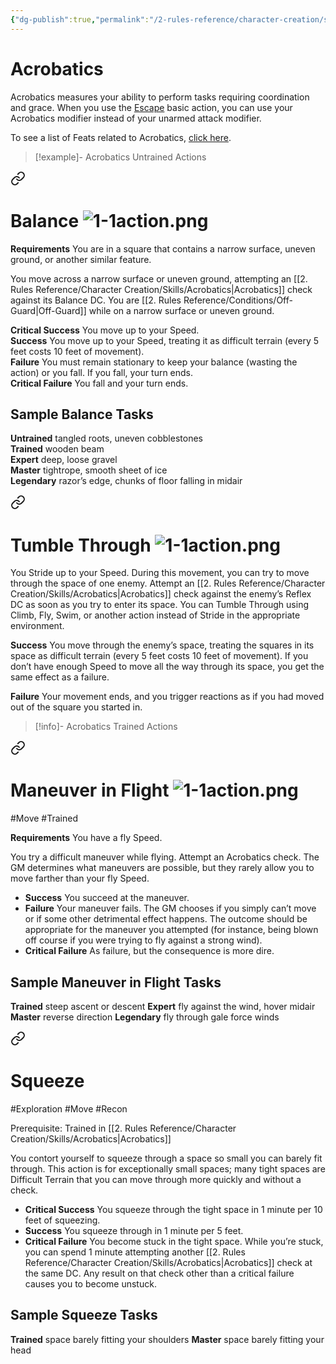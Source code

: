 ```yaml
---
{"dg-publish":true,"permalink":"/2-rules-reference/character-creation/skills/acrobatics/"}
---
```


# Acrobatics

Acrobatics measures your ability to perform tasks requiring coordination and grace. When you use the [Escape](https://2e.aonprd.com/Actions.aspx?ID=79) basic action, you can use your Acrobatics modifier instead of your unarmed attack modifier.

To see a list of Feats related to Acrobatics, [click here](https://2e.aonprd.com/Feats.aspx?Traits=144&Skill=Acrobatics).

> [!example]- Acrobatics Untrained Actions

<div class="transclusion internal-embed is-loaded"><a class="markdown-embed-link" href="/2-rules-reference/encounter/actions/skill-actions/balance/" aria-label="Open link"><svg xmlns="http://www.w3.org/2000/svg" width="24" height="24" viewBox="0 0 24 24" fill="none" stroke="currentColor" stroke-width="2" stroke-linecap="round" stroke-linejoin="round" class="svg-icon lucide-link"><path d="M10 13a5 5 0 0 0 7.54.54l3-3a5 5 0 0 0-7.07-7.07l-1.72 1.71"></path><path d="M14 11a5 5 0 0 0-7.54-.54l-3 3a5 5 0 0 0 7.07 7.07l1.71-1.71"></path></svg></a><div class="markdown-embed">




# Balance ![1-1action.png](/img/user/x.%20Assets/Formatting/Pf2e%20Icons/1-1action.png)

**Requirements** You are in a square that contains a narrow surface, uneven ground, or another similar feature.

You move across a narrow surface or uneven ground, attempting an [[2. Rules Reference/Character Creation/Skills/Acrobatics\|Acrobatics]] check against its Balance DC. You are [[2. Rules Reference/Conditions/Off-Guard\|Off-Guard]] while on a narrow surface or uneven ground.

**Critical Success** You move up to your Speed.  
**Success** You move up to your Speed, treating it as difficult terrain (every 5 feet costs 10 feet of movement).  
**Failure** You must remain stationary to keep your balance (wasting the action) or you fall. If you fall, your turn ends.  
**Critical Failure** You fall and your turn ends.

## Sample Balance Tasks

**Untrained** tangled roots, uneven cobblestones  
**Trained** wooden beam  
**Expert** deep, loose gravel  
**Master** tightrope, smooth sheet of ice  
**Legendary** razor’s edge, chunks of floor falling in midair


</div></div>

>
<div class="transclusion internal-embed is-loaded"><a class="markdown-embed-link" href="/2-rules-reference/encounter/actions/skill-actions/tumble-through/" aria-label="Open link"><svg xmlns="http://www.w3.org/2000/svg" width="24" height="24" viewBox="0 0 24 24" fill="none" stroke="currentColor" stroke-width="2" stroke-linecap="round" stroke-linejoin="round" class="svg-icon lucide-link"><path d="M10 13a5 5 0 0 0 7.54.54l3-3a5 5 0 0 0-7.07-7.07l-1.72 1.71"></path><path d="M14 11a5 5 0 0 0-7.54-.54l-3 3a5 5 0 0 0 7.07 7.07l1.71-1.71"></path></svg></a><div class="markdown-embed">




# Tumble Through ![1-1action.png](/img/user/x.%20Assets/Formatting/Pf2e%20Icons/1-1action.png)

You Stride up to your Speed. During this movement, you can try to move through the space of one enemy. Attempt an [[2. Rules Reference/Character Creation/Skills/Acrobatics\|Acrobatics]] check against the enemy’s Reflex DC as soon as you try to enter its space. You can Tumble Through using Climb, Fly, Swim, or another action instead of Stride in the appropriate environment.

**Success** You move through the enemy’s space, treating the squares in its space as difficult terrain (every 5 feet costs 10 feet of movement). If you don’t have enough Speed to move all the way through its space, you get the same effect as a failure.  

**Failure** Your movement ends, and you trigger reactions as if you had moved out of the square you started in.


</div></div>


> [!info]- Acrobatics Trained Actions

<div class="transclusion internal-embed is-loaded"><a class="markdown-embed-link" href="/2-rules-reference/encounter/actions/skill-actions/maneuver-in-flight/" aria-label="Open link"><svg xmlns="http://www.w3.org/2000/svg" width="24" height="24" viewBox="0 0 24 24" fill="none" stroke="currentColor" stroke-width="2" stroke-linecap="round" stroke-linejoin="round" class="svg-icon lucide-link"><path d="M10 13a5 5 0 0 0 7.54.54l3-3a5 5 0 0 0-7.07-7.07l-1.72 1.71"></path><path d="M14 11a5 5 0 0 0-7.54-.54l-3 3a5 5 0 0 0 7.07 7.07l1.71-1.71"></path></svg></a><div class="markdown-embed">




# Maneuver in Flight ![1-1action.png](/img/user/x.%20Assets/Formatting/Pf2e%20Icons/1-1action.png)
#Move #Trained

**Requirements** You have a fly Speed.

You try a difficult maneuver while flying. Attempt an Acrobatics check. The GM determines what maneuvers are possible, but they rarely allow you to move farther than your fly Speed.

- **Success** You succeed at the maneuver.
- **Failure** Your maneuver fails. The GM chooses if you simply can’t move or if some other detrimental effect happens. The outcome should be appropriate for the maneuver you attempted (for instance, being blown off course if you were trying to fly against a strong wind).
- **Critical Failure** As failure, but the consequence is more dire.

## Sample Maneuver in Flight Tasks

**Trained** steep ascent or descent
**Expert** fly against the wind, hover midair
**Master** reverse direction
**Legendary** fly through gale force winds

</div></div>

>
<div class="transclusion internal-embed is-loaded"><a class="markdown-embed-link" href="/2-rules-reference/exploration/exploration-activities/squeeze/" aria-label="Open link"><svg xmlns="http://www.w3.org/2000/svg" width="24" height="24" viewBox="0 0 24 24" fill="none" stroke="currentColor" stroke-width="2" stroke-linecap="round" stroke-linejoin="round" class="svg-icon lucide-link"><path d="M10 13a5 5 0 0 0 7.54.54l3-3a5 5 0 0 0-7.07-7.07l-1.72 1.71"></path><path d="M14 11a5 5 0 0 0-7.54-.54l-3 3a5 5 0 0 0 7.07 7.07l1.71-1.71"></path></svg></a><div class="markdown-embed">




# Squeeze
#Exploration #Move #Recon 

Prerequisite: Trained in [[2. Rules Reference/Character Creation/Skills/Acrobatics\|Acrobatics]] 

You contort yourself to squeeze through a space so small you can barely fit through. This action is for exceptionally small spaces; many tight spaces are Difficult Terrain that you can move through more quickly and without a check.

- **Critical Success** You squeeze through the tight space in 1 minute per 10 feet of squeezing.
- **Success** You squeeze through in 1 minute per 5 feet.
- **Critical Failure** You become stuck in the tight space. While you’re stuck, you can spend 1 minute attempting another [[2. Rules Reference/Character Creation/Skills/Acrobatics\|Acrobatics]] check at the same DC. Any result on that check other than a critical failure causes you to become unstuck.

## Sample Squeeze Tasks

**Trained** space barely fitting your shoulders
**Master** space barely fitting your head

</div></div>
